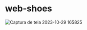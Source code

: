 # web-shoes
![Captura de tela 2023-10-29 165825](https://github.com/Wericless/web-shoes/assets/125150227/573ba6e9-d3ca-4fe8-a7b8-96e8f3690a2c)
